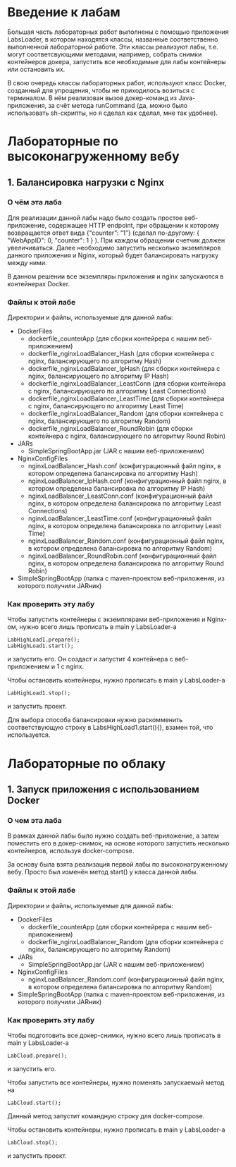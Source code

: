 # Введение к лабам
Большая часть лабораторных работ выполнены с помощью приложения LabsLoader, в котором находятся классы, 
названные соответственно выполненной лабораторной работе. Эти классы реализуют лабы, т.е. могут соответсвующими 
методами, например, собрать снимки контейнеров докера, запустить все необходимые для лабы контейнеры или остановить их.

В свою очередь классы лабораторных работ, используют класс Docker, созданный для упрощения, чтобы не приходилось 
возиться с терминалом. В нём реализован вызов докер-команд из Java-приложения, за счёт метода runCommand (да, 
можно было использовать sh-скрипты, но я сделал как сделал, мне так удобнее).


# Лабораторные по высоконагруженному вебу
## 1. Балансировка нагрузки с Nginx
### О чём эта лаба
Для реализации данной лабы надо было создать простое веб-приложение, содержащее HTTP endpoint, при обращении к
которому возвращается ответ вида {“counter”: “1”} (сделал по-другому: { "WebAppID": 0, "counter": 1 } ). При 
каждом обращении счетчик должен увеличиваться. Далее необходимо запустить несколько экземпляров данного приложения 
и Nginx, который будет балансировать нагрузку между ними.

В данном решении все экземпляры приложения и nginx запускаются в контейнерах Docker.

### Файлы к этой лабе
Директории и файлы, используемые для данной лабы:
- DockerFiles
  - dockerfile_counterApp (для сборки контейрера с нашим веб-приложением)
  - dockerfile_nginxLoadBalancer_Hash (для сборки контейнера с nginx, балансирующего по алгоритму Hash)
  - dockerfile_nginxLoadBalancer_IpHash (для сборки контейнера с nginx, балансирующего по алгоритму IP Hash)
  - dockerfile_nginxLoadBalancer_LeastConn (для сборки контейнера с nginx, балансирующего по алгоритму Least Connections)
  - dockerfile_nginxLoadBalancer_LeastTime (для сборки контейнера с nginx, балансирующего по алгоритму Least Time)
  - dockerfile_nginxLoadBalancer_Random (для сборки контейнера с nginx, балансирующего по алгоритму Random)
  - dockerfile_nginxLoadBalancer_RoundRobin (для сборки контейнера с nginx, балансирующего по алгоритму Round Robin)
- JARs
  - SimpleSpringBootApp.jar (JAR с нашим веб-приложением)
- NginxConfigFiles
  - nginxLoadBalancer_Hash.conf (конфигурационный файл nginx, в котором определена балансировка по алгоритму Hash)
  - nginxLoadBalancer_IpHash.conf (конфигурационный файл nginx, в котором определена балансировка по алгоритму IP Hash)
  - nginxLoadBalancer_LeastConn.conf (конфигурационный файл nginx, в котором определена балансировка по алгоритму Least Connections)
  - nginxLoadBalancer_LeastTime.conf (конфигурационный файл nginx, в котором определена балансировка по алгоритму Least Time)
  - nginxLoadBalancer_Random.conf (конфигурационный файл nginx, в котором определена балансировка по алгоритму Random)
  - nginxLoadBalancer_RoundRobin.conf (конфигурационный файл nginx, в котором определена балансировка по алгоритму Round Robin)
- SimpleSpringBootApp (папка с maven-проектом веб-приложения, из которого получили JARник)

### Как проверить эту лабу
Чтобы запустить контейнеры с экземплярами веб-приложения и Nginx-ом, нужно всего лишь прописать в main у LabsLoader-a

    LabHighLoad1.prepare();
    LabHighLoad1.start();

и запустить его. Он создаст и запустит 4 контейнера с веб-приложением и 1 с nginx.

Чтобы остановить контейнеры, нужно прописать в main у LabsLoader-a

    LabHighLoad1.stop();

и запустить проект.

Для выбора способа балансировки нужно раскомменить соответствующую строку в LabsHighLoad1.start(){}, взамен той, что используется.

# Лабораторные по облаку
## 1. Запуск приложения с использованием Docker
### О чем эта лаба
В рамках данной лабы было нужно создать веб-приложение, а затем поместить его в докер-снимок, на основе которого запустить 
несколько контейнеров, используя docker-compose.

За основу была взята реализация первой лабы по высоконагруженному вебу. Просто был изменён метод start() у класса данной лабы.

### Файлы к этой лабе
Директории и файлы, используемые для данной лабы:
- DockerFiles
  - dockerfile_counterApp (для сборки контейрера с нашим веб-приложением)
  - dockerfile_nginxLoadBalancer_Random (для сборки контейнера с nginx, балансирующего по алгоритму Random)
- JARs
  - SimpleSpringBootApp.jar (JAR с нашим веб-приложением)
- NginxConfigFiles
  - nginxLoadBalancer_Random.conf (конфигурационный файл nginx, в котором определена балансировка по алгоритму Random)
- SimpleSpringBootApp (папка с maven-проектом веб-приложения, из которого получили JARник)

### Как проверить эту лабу
Чтобы подготовить все докер-снимки, нужно всего лишь прописать в main у LabsLoader-a

    LabCloud.prepare();
    
и запустить его.

Чтобы запустить все контейнеры, нужно поменять запускаемый метод на

    LabCloud.start();
    
Данный метод запустит командную строку для docker-compose.

Чтобы остановить контейнеры, нужно прописать в main у LabsLoader-a

    LabCloud.stop();

и запустить проект.


